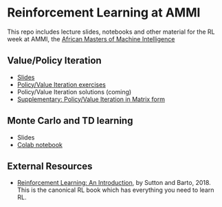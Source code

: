 # Reinforcement Learning at AMMI

This repo includes lecture slides, notebooks and other material for the RL week at AMMI, the [African Masters of Machine Intelligence](https://aims-ammi.com/)

## Value/Policy Iteration
- [Slides](https://www.dropbox.com/s/5ga00w9lpnwgrxc/jpineau-AMMI-jan19-day1.pdf?dl=0)
- [Policy/Value Iteration exercises](https://colab.research.google.com/drive/1afUECtd3IC65A7v46_CxWFF6p9DIvsEX)
- Policy/Value Iteration solutions (coming)
- [Supplementary: Policy/Value Iteration in Matrix form](https://drive.google.com/file/d/1UR20JtQRjFyrvCseusVuPBmQIpB3XFAH/view?usp=sharing)

## Monte Carlo and TD learning
- Slides
- [Colab notebook](https://colab.research.google.com/drive/1Roigbh8VRXGnslxb4F6RHyQ4V0qD5sps)

## External Resources
- [Reinforcement Learning: An Introduction](http://incompleteideas.net/book/the-book-2nd.html), by Sutton and Barto, 2018. This is the canonical RL book which has everything you need to learn RL.

